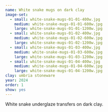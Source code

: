 ```yaml
---
name: White snake mugs on dark clay
image-set:
  - small: white-snake-mugs-01-01-400w.jpg
    medium: white-snake-mugs-01-01-600w.jpg
    large: white-snake-mugs-01-01-1200w.jpg
  - small: white-snake-mugs-01-02-400w.jpg
    medium: white-snake-mugs-01-02-600w.jpg
    large: white-snake-mugs-01-02-1200w.jpg
  - small: white-snake-mugs-01-03-400w.jpg
    medium: white-snake-mugs-01-03-600w.jpg
    large: white-snake-mugs-01-03-1200w.jpg
  - small: white-snake-mugs-01-04-400w.jpg
    medium: white-snake-mugs-01-04-600w.jpg
    large: white-snake-mugs-01-04-1200w.jpg
clay: umbria stoneware
year: 2024
order: 1
show: yes
---
```


White snake underglaze transfers on dark clay.